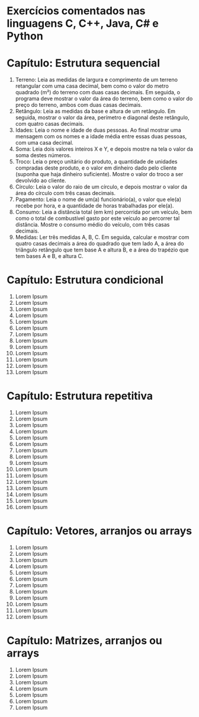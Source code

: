 # Exercícios comentados nas linguagens C, C++, Java, C# e Python

# Capítulo: Estrutura sequencial
1. Terreno: Leia as medidas de largura e comprimento de um terreno retangular com uma casa decimal, bem como o valor do metro quadrado (m²) do terreno com duas casas decimais. Em seguida, o programa deve mostrar o valor da área do terreno, bem como o valor do preço do terreno, ambos com duas casas decimais.
2. Retângulo: Leia as medidas da base e altura de um retângulo. Em seguida, mostrar o valor da área, perímetro e diagonal deste retângulo, com quatro casas decimais.
3. Idades: Leia o nome e idade de duas pessoas. Ao final mostrar uma mensagem com os nomes e a idade média entre essas duas pessoas, com uma casa decimal.
4. Soma: Leia dois valores inteiros X e Y, e depois mostre na tela o valor da soma destes números. 
5. Troco: Leia o preço unitário do produto, a quantidade de unidades compradas deste produto, e o valor em dinheiro dado pelo cliente (suponha que haja dinheiro suficiente). Mostre o valor do troco a ser devolvido ao cliente. 
6. Círculo: Leia o valor do raio de um círculo, e depois mostrar o valor da área do círculo com três casas decimais.
7. Pagamento: Leia o nome de um(a) funcionário(a), o valor que ele(a) recebe por hora, e a quantidade de horas trabalhadas por ele(a).
8. Consumo: Leia a distância total (em km) percorrida por um veículo, bem como o total de combustível gasto por este veículo ao percorrer tal distância. Mostre o consumo médio do veículo, com três casas decimais.
9. Medidas: Ler três medidas A, B, C. Em seguida, calcular e mostrar com quatro casas decimais a área do quadrado que tem lado A, a área do triângulo retângulo que tem base A e altura B, e a área do trapézio que tem bases A e B, e altura C.

# Capítulo: Estrutura condicional 
1. Lorem Ipsum
2. Lorem Ipsum
3. Lorem Ipsum
4. Lorem Ipsum
5. Lorem Ipsum
6. Lorem Ipsum
7. Lorem Ipsum
8. Lorem Ipsum
9. Lorem Ipsum
10. Lorem Ipsum
11. Lorem Ipsum
12. Lorem Ipsum
13. Lorem Ipsum

# Capítulo: Estrutura repetitiva 
1. Lorem Ipsum
2. Lorem Ipsum
3. Lorem Ipsum
4. Lorem Ipsum
5. Lorem Ipsum
6. Lorem Ipsum
7. Lorem Ipsum
8. Lorem Ipsum
9. Lorem Ipsum
10. Lorem Ipsum
11. Lorem Ipsum
12. Lorem Ipsum
13. Lorem Ipsum
14. Lorem Ipsum
15. Lorem Ipsum
16. Lorem Ipsum

# Capítulo: Vetores, arranjos ou arrays 
1. Lorem Ipsum
2. Lorem Ipsum
3. Lorem Ipsum
4. Lorem Ipsum
5. Lorem Ipsum
6. Lorem Ipsum
7. Lorem Ipsum
8. Lorem Ipsum
9. Lorem Ipsum
10. Lorem Ipsum
11. Lorem Ipsum
12. Lorem Ipsum

# Capítulo: Matrizes, arranjos ou arrays 
1. Lorem Ipsum
2. Lorem Ipsum
3. Lorem Ipsum
4. Lorem Ipsum
5. Lorem Ipsum
6. Lorem Ipsum
7. Lorem Ipsum
